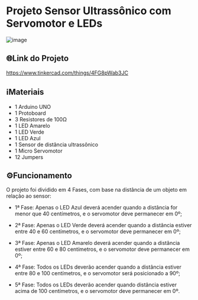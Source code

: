 # Projeto Sensor Ultrassônico com Servomotor e LEDs

![image](https://github.com/henrigm4626/ETEC_SEM_2020/assets/88845710/34a4d081-50b7-421b-b461-6b3223f4fbcc)

## 🌐Link do Projeto
https://www.tinkercad.com/things/4FG8pWab3JC

## ℹMateriais
- 1 Arduino UNO
- 1 Protoboard
- 3 Resistores de 100Ω
- 1 LED Amarelo
- 1 LED Verde
- 1 LED Azul
- 1 Sensor de distância ultrassônico
- 1 Micro Servomotor
- 12 Jumpers

## ⚙️Funcionamento
O projeto foi dividido em 4 Fases, com base na distância de um objeto em relação ao sensor: 
- 1ª Fase: Apenas o LED Azul deverá acender quando a distância for menor que 40 centímetros, e o servomotor deve permanecer em 0º;

- 2ª Fase: Apenas o LED Verde deverá acender quando a distância estiver entre 40 e 60 centímetros, e o servomotor deve permanecer em 0º; 

- 3ª Fase: Apenas o LED Amarelo deverá acender quando a distância estiver entre 60 e 80 centímetros, e o servomotor deve permanecer em 0º;
 
- 4ª Fase: Todos os LEDs deverão acender quando a distância estiver entre 80 e 100 centímetros, e o servomotor será posicionado a 90º; 

- 5ª Fase: Todos os LEDs deverão acender quando distância estiver acima de 100 centímetros, e o servomotor deve permanecer em 0º.

